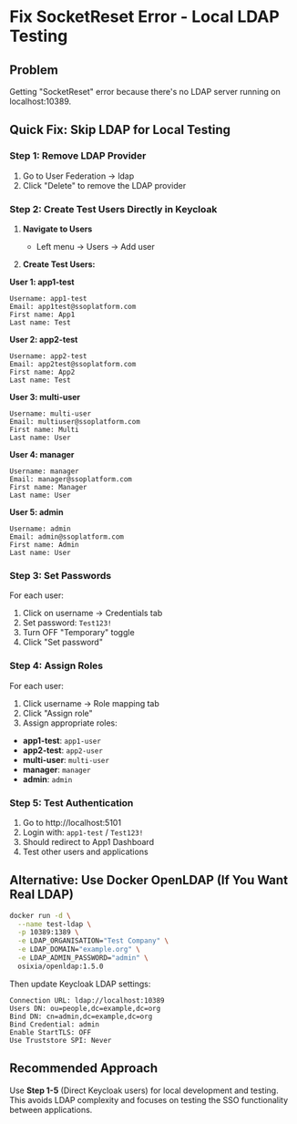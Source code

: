 # Fix SocketReset Error - Local LDAP Testing

## Problem
Getting "SocketReset" error because there's no LDAP server running on localhost:10389.

## Quick Fix: Skip LDAP for Local Testing

### Step 1: Remove LDAP Provider
1. Go to User Federation → ldap
2. Click "Delete" to remove the LDAP provider

### Step 2: Create Test Users Directly in Keycloak

1. **Navigate to Users**
   - Left menu → Users → Add user

2. **Create Test Users:**

**User 1: app1-test**
```
Username: app1-test
Email: app1test@ssoplatform.com
First name: App1
Last name: Test
```

**User 2: app2-test**
```
Username: app2-test  
Email: app2test@ssoplatform.com
First name: App2
Last name: Test
```

**User 3: multi-user**
```
Username: multi-user
Email: multiuser@ssoplatform.com
First name: Multi
Last name: User
```

**User 4: manager**
```
Username: manager
Email: manager@ssoplatform.com
First name: Manager
Last name: User
```

**User 5: admin**
```
Username: admin
Email: admin@ssoplatform.com
First name: Admin
Last name: User
```

### Step 3: Set Passwords
For each user:
1. Click on username → Credentials tab
2. Set password: `Test123!`
3. Turn OFF "Temporary" toggle
4. Click "Set password"

### Step 4: Assign Roles
For each user:
1. Click username → Role mapping tab
2. Click "Assign role"
3. Assign appropriate roles:

- **app1-test**: `app1-user`
- **app2-test**: `app2-user`  
- **multi-user**: `multi-user`
- **manager**: `manager`
- **admin**: `admin`

### Step 5: Test Authentication
1. Go to http://localhost:5101
2. Login with: `app1-test` / `Test123!`
3. Should redirect to App1 Dashboard
4. Test other users and applications

## Alternative: Use Docker OpenLDAP (If You Want Real LDAP)

```bash
docker run -d \
  --name test-ldap \
  -p 10389:1389 \
  -e LDAP_ORGANISATION="Test Company" \
  -e LDAP_DOMAIN="example.org" \
  -e LDAP_ADMIN_PASSWORD="admin" \
  osixia/openldap:1.5.0
```

Then update Keycloak LDAP settings:
```
Connection URL: ldap://localhost:10389
Users DN: ou=people,dc=example,dc=org
Bind DN: cn=admin,dc=example,dc=org
Bind Credential: admin
Enable StartTLS: OFF
Use Truststore SPI: Never
```

## Recommended Approach
Use **Step 1-5** (Direct Keycloak users) for local development and testing. This avoids LDAP complexity and focuses on testing the SSO functionality between applications.